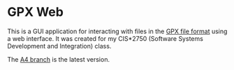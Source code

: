 # GPX Web
This is a GUI application for interacting with files in the [GPX file format](https://www.topografix.com/gpx.asp) using a web interface. It was created for my CIS\*2750 (Software Systems Development and Integration) class.

The [A4 branch](https://github.com/rowak/gpx-web/tree/A4) is the latest version.
